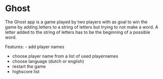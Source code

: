 # Ghost

The Ghost app is a game played by two players with as goal to win the game by adding letters to a string of letters but trying to not make a word. A letter added to the string of letters has to be the beginning of a possible word. 

Features: - add player names
- choose player name from a list of used playernames
- choose language (dutch or english)
- restart the game
- highscore list
